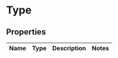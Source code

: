 # Type

## Properties

|Name | Type | Description | Notes|
|------------ | ------------- | ------------- | -------------|


